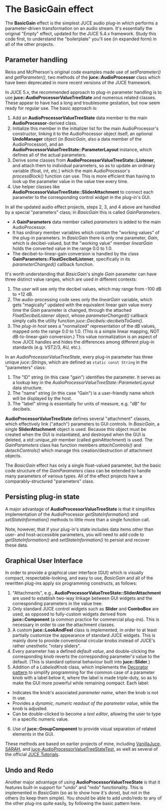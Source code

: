 # The BasicGain effect
The **BasicGain** effect is the simplest JUCE audio plug-in which performs a parameter-driven transformation on an audio stream. It's essentially the original "Empty" effect, updated for the JUCE 5.4.x framework. Study this code first, to understand the "boilerplate" you'll see (in expanded form) in all of the other projects.

## Parameter handling
Reiss and McPherson's original code examples made use of *setParameter()* and *getParameter()*, two methods of the **juce::AudioProcessor** class which have been deprecated in more recent versions of the JUCE framework.

In JUCE 5.x, the recommended approach to plug-in parameter handling is to use **juce::AudioProcessorValueTreeState** and numerous related classes. These appear to have had a long and troublesome gestation, but now seem ready for regular use. The basic approach is:
1. Add an **AudioProcessorValueTreeState** data member to the main **AudioProcessor**-derived class.
2. Initialize this member in the initializer list for the main AudioProcessor's constructor, linking it to the AudioProcessor object itself, an optional **UndoManager** object (in *BasicGain*, also a data member of the AudioProcessor), and an **AudioProcessorValueTreeState::ParameterLayout** instance, which defines all of the actual parameters.
3. Derive some classes from **AudioProcessorValueTreeState::Listener**, and attach them to individual parameters, so as to update an ordinary variable (float, int, etc.) which the main AudioProcessor's *processBlock()* function can use. This is more efficient than having to look up the parameter value in the value tree every time.
4. Use helper classes like **AudioProcessorValueTreeState::SliderAttachment** to connect each parameter to the corresponding control widget in the plug-in's GUI.

In all the updated audio effect projects, steps 2, 3, and 4 above are handled by a special "parameters" class; in *BasicGain* this is called *GainParameters*.
* A **GainParameters** data member called *parameters* is added to the main AudioProcessor.
* It has ordinary member variables which contain the "working values" of the plug-in parameters. In *BasicGain* there is only one parameter, *Gain*, which is decibel-valued, but the "working value" member *linearGain* holds the converted value in the range 0.0 to 1.0.
* The decibel-to-linear-gain conversion is handled by the class **GainParameters::FloatDecibelListener**, specifically in its *parameterChanged()* callback function.

It's worth understanding that *BasicGain*'s single *Gain* parameter can have three distinct value ranges, which are used in different contexts:
1. The *user* will see only the decibel values, which may range from -100 dB to +12 dB.
2. The audio-processing code sees only the *linearGain* variable, which gets "magically" updated with the equivalent linear gain value every time the *Gain* parameter is changed, through the attached *FloatDecibelListener* object, whose *parameterChanged()* callback simply calls the utility function *juce::Decibels::decibelsToGain()*.
3. The *plug-in host* sees a "normalized" representation of the dB values, mapped onto the range 0.0 to 1.0. (This is a simple linear mapping, NOT dB-to-linear-gain conversion.) This value normalization is an aspect of how JUCE handles and hides the differences among different plug-in standards (e.g. VST2/3, AU, etc.).

In an *AudioProcessorValueTreeState*, every plug-in parameter has three unique *juce::String*s, which are defined as `static const String` in the "parameters" class:
1. The "ID" string (in this case "gain") identifies the parameter. It serves as a lookup key in the *AudioProcessorValueTreeState::ParameterLayout* data structure.
2. The "name" string (in this case "Gain") is a user-friendly name which will be displayed by the host.
3. The "label" string is essentially for units of measure, e.g. "dB" for decibels.

**AudioProcessorValueTreeState** defines several "attachment" classes, which effectively link ("attach") parameters to GUI controls. In *BasicGain*, a single **SliderAttachment** object is used. Because this object must be created when the GUI is instantiated, and destroyed when the GUI is deleted, a *std::unique_ptr* member (called *gainAttachment*) is used. The *GainParameters* class has function members *attachControls()* and *detachControls()* which manage this creation/destruction of attachment objects.

The *BasicGain* effect has only a single float-valued parameter, but the basic code structure of the *GainParameters* class can be extended to handle many parameters of various types. All of the effect projects have a comparably-structured "parameters" class.

## Persisting plug-in state
A major advantage of **AudioProcessorValueTreeState** is that it simplifies implementation of the AudioProcessor *getStateInformation()* and *setStateInformation()* methods to little more than a single function call.

Note, however, that if your plug-in's state includes data items other than user- and host-accessible parameters, you will need to add code to *getStateInformation()* and *setStateInformation()* to persist and recover these data.

## Graphical User Interface
In order to provide a graphical user interface (GUI) which is visually compact, respectable-looking, and easy to use, *BasicGain* and all of the rewritten plug-ins apply six programming constructs, as follows:
1. "Attachments", e.g., **AudioProcessorValueTreeState::SliderAttachment** are used to establish two-way linkage between GUI widgets and the corresponding parameters in the value tree.
2. Only standard JUCE control widgets such as **Slider** and **ComboBox** are used, as opposed to fully-custom widgets derived from **juce::Component** (a common practice for commercial plug-ins). This is necessary in order to use the attachment classes.
3. A custom **juce::LookAndFeel** class is implemented, in order to at least partially customize the appearance of standard JUCE widgets. This is mainly done to provide conventional circular knobs instead of JUCE's rather unesthetic "rotary sliders".
4. Every parameter has a defined *default value*, and double-clicking the corresponding knob reverts the corresponding parameter's value to the default. (This is standard optional behaviour built into **juce::Slider**.)
5. Addition of a *LabeledKnob* class, which implements the [Decorator pattern](https://en.wikipedia.org/wiki/Decorator_pattern) to simplify programming for the common case of a parameter knob with a label below it, where the label is made triple-duty, so as to make the GUI more powerful while remaining oompact. Each label:
 - Indicates the knob's associated *parameter name*, when the knob is not in use.
 - Provides a *dynamic, numeric readout of the parameter value*, while the knob is adjusted.
 - Can be double-clicked to become a *text editor*, allowing the user to type in a specific numeric value.
6. Use of **juce::GroupComponent** to provide visual separation of related elements in the GUI.

These methods are based on earlier projects of mine, including [VanillaJuce](https://github.com/getdunne/VanillaJuce), [SARAH](https://github.com/getdunne/SARAH), and [juce-AudioProcessorValueTreeStateTest](https://github.com/getdunne/juce-AudioProcessorValueTreeStateTest), as well as several of the official [JUCE Tutorials](https://juce.com/learn/tutorials).

## Undo and Redo
Another major advantage of using **AudioProcessorValueTreeState** is that it features built-in support for "undo" and "redo" functionality. This is implemented in *BasicGain* (so as to show how it's done), but not in the others (to keep them simple). You should be able to add undo/redo to any of the other plug-ins quite easily, by following the basic pattern here.
